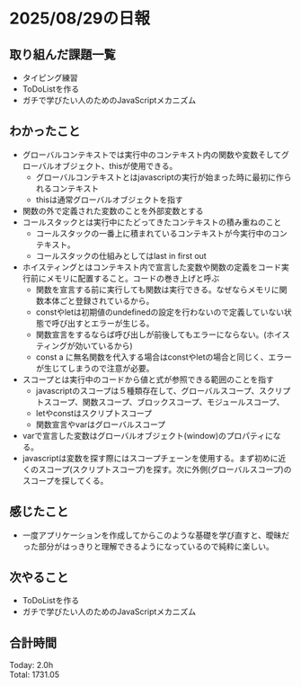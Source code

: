 # 2025/08/29の日報
## 取り組んだ課題一覧
* タイピング練習
* ToDoListを作る
* ガチで学びたい人のためのJavaScriptメカニズム
## わかったこと 
* グローバルコンテキストでは実行中のコンテキスト内の関数や変数そしてグローバルオブジェクト、thisが使用できる。
  * グローバルコンテキストとはjavascriptの実行が始まった時に最初に作られるコンテキスト
  * thisは通常グローバルオブジェクトを指す
* 関数の外で定義された変数のことを外部変数とする
* コールスタックとは実行中にたどってきたコンテキストの積み重ねのこと
  * コールスタックの一番上に積まれているコンテキストが今実行中のコンテキスト。
  * コールスタックの仕組みとしてはlast in first out
* ホイスティングとはコンテキスト内で宣言した変数や関数の定義をコード実行前にメモリに配置すること。コードの巻き上げと呼ぶ
  * 関数を宣言する前に実行しても関数は実行できる。なぜならメモリに関数本体ごと登録されているから。
  * constやletは初期値のundefinedの設定を行わないので定義していない状態で呼び出すとエラーが生じる。
  * 関数宣言をするならば呼び出しが前後してもエラーにならない。(ホイスティングが効いているから)
  * const a に無名関数を代入する場合はconstやletの場合と同じく、エラーが生じてしまうので注意が必要。
* スコープとは実行中のコードから値と式が参照できる範囲のことを指す
  * javascriptのスコープは５種類存在して、グローバルスコープ、スクリプトスコープ、関数スコープ、ブロックスコープ、モジュールスコープ、
  * letやconstはスクリプトスコープ
  * 関数宣言やvarはグローバルスコープ
* varで宣言した変数はグローバルオブジェクト(window)のプロパティになる。
* javascriptは変数を探す際にはスコープチェーンを使用する。まず初めに近くのスコープ(スクリプトスコープ)を探す。次に外側(グローバルスコープ)のスコープを探してくる。   
## 感じたこと
* 一度アプリケーションを作成してからこのような基礎を学び直すと、曖昧だった部分がはっきりと理解できるようになっているので純粋に楽しい。
## 次やること
* ToDoListを作る
* ガチで学びたい人のためのJavaScriptメカニズム
##  合計時間 
Today: 2.0h<br>
Total: 1731.05
